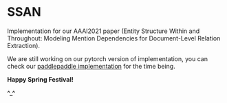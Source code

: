 # SSAN
Implementation for our AAAI2021 paper (Entity Structure Within and Throughout: Modeling Mention Dependencies for Document-Level Relation Extraction).

We are still working on our pytorch version of implementation, you can check our [paddlepaddle implementation](https://github.com/PaddlePaddle/Research/tree/master/KG/SSAN) for the time being.

**Happy Spring Festival!**

**^_^**

